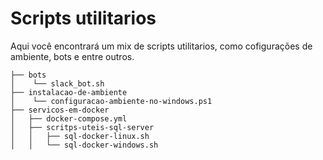# Scripts utilitarios

Aqui você encontrará um mix de scripts utilitarios, como cofigurações de ambiente, bots e entre outros.

```
├── bots
│    └── slack_bot.sh
├── instalacao-de-ambiente
│    └── configuracao-ambiente-no-windows.ps1
├── servicos-em-docker
│   ├── docker-compose.yml
│   ├── scritps-uteis-sql-server
│   │   ├── sql-docker-linux.sh
│   │   └── sql-docker-windows.sh
```
